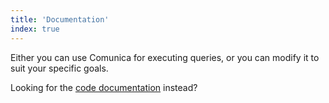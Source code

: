 ```yaml
---
title: 'Documentation'
index: true
---
```


Either you can use Comunica for executing queries, or you can modify it to suit your specific goals.

Looking for the [code documentation](https://comunica.github.io/comunica/) instead?
